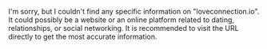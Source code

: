 I'm sorry, but I couldn't find any specific information on "loveconnection.io". It could possibly be a website or an online platform related to dating, relationships, or social networking. It is recommended to visit the URL directly to get the most accurate information.